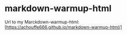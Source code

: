 # markdown-warmup-html
Url to my Marckdown-warmup-html: [https://achouffe666.github.io/markdown-warmup-html/]
